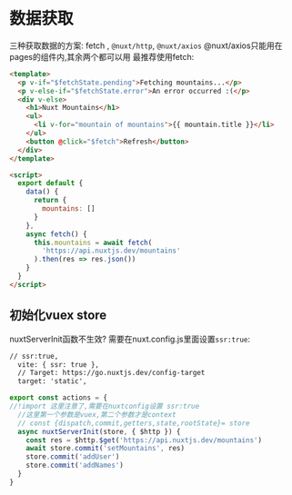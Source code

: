 # 数据获取

三种获取数据的方案: fetch , `@nuxt/http`, `@nuxt/axios`
@nuxt/axios只能用在pages的组件内,其余两个都可以用
最推荐使用fetch:

```html
<template>
  <p v-if="$fetchState.pending">Fetching mountains...</p>
  <p v-else-if="$fetchState.error">An error occurred :(</p>
  <div v-else>
    <h1>Nuxt Mountains</h1>
    <ul>
      <li v-for="mountain of mountains">{{ mountain.title }}</li>
    </ul>
    <button @click="$fetch">Refresh</button>
  </div>
</template>

<script>
  export default {
    data() {
      return {
        mountains: []
      }
    },
    async fetch() {
      this.mountains = await fetch(
        'https://api.nuxtjs.dev/mountains'
      ).then(res => res.json())
    }
  }
</script>
```

## 初始化vuex store

nuxtServerInit函数不生效?
需要在nuxt.config.js里面设置`ssr:true`:

```html
// ssr:true,
  vite: { ssr: true },
  // Target: https://go.nuxtjs.dev/config-target
  target: 'static',
```

```javascript
export const actions = {
//!import 这里注意了,需要在nuxtconfig设置 ssr:true
  //这里第一个参数是vuex,第二个参数才是context
  // const {dispatch,commit,getters,state,rootState}= store
  async nuxtServerInit(store, { $http }) {
    const res = $http.$get('https://api.nuxtjs.dev/mountains')
    await store.commit('setMountains', res)
    store.commit('addUser')
    store.commit('addNames')
  }
}
```
